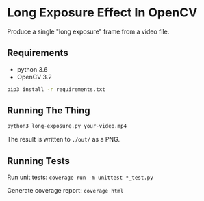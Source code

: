 # Long Exposure Effect In OpenCV

Produce a single "long exposure" frame from a video file.

## Requirements
 - python 3.6
 - OpenCV 3.2

```sh
pip3 install -r requirements.txt
```

## Running The Thing

```sh
python3 long-exposure.py your-video.mp4
```

The result is written to `./out/` as a PNG.

## Running Tests

Run unit tests: `coverage run -m unittest *_test.py`

Generate coverage report: `coverage html`

